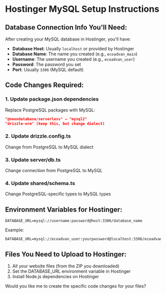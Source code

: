 # Hostinger MySQL Setup Instructions

## Database Connection Info You'll Need:

After creating your MySQL database in Hostinger, you'll have:
- **Database Host**: Usually `localhost` or provided by Hostinger
- **Database Name**: The name you created (e.g., `ecoadvan_main`)
- **Username**: The username you created (e.g., `ecoadvan_user`) 
- **Password**: The password you set
- **Port**: Usually `3306` (MySQL default)

## Code Changes Required:

### 1. Update package.json dependencies
Replace PostgreSQL packages with MySQL:
```json
"@neondatabase/serverless" → "mysql2"
"drizzle-orm" (keep this, but change dialect)
```

### 2. Update drizzle.config.ts
Change from PostgreSQL to MySQL dialect

### 3. Update server/db.ts
Change connection from PostgreSQL to MySQL

### 4. Update shared/schema.ts
Change PostgreSQL-specific types to MySQL types

## Environment Variables for Hostinger:
```
DATABASE_URL=mysql://username:password@host:3306/database_name
```

Example:
```
DATABASE_URL=mysql://ecoadvan_user:yourpassword@localhost:3306/ecoadvan_main
```

## Files You Need to Upload to Hostinger:
1. All your website files (from the ZIP you downloaded)
2. Set the DATABASE_URL environment variable in Hostinger
3. Install Node.js dependencies on Hostinger

Would you like me to create the specific code changes for your files?